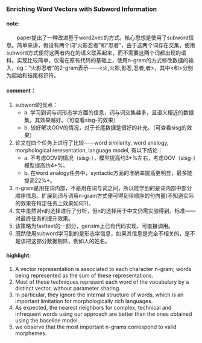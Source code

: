 ### Enriching Word Vectors with Subword Information

#### note:
&emsp;&emsp;paper提出了一种改进基于word2vec的方式。核心思想是使用了subword信息。简单来讲，假设有两个词“火影忍者”和“忍者”，由于这两个词存在交集，使用subword方式便将这两者内在的语义联系起来，而不需要这两个词都出现的语料。实现比较简单，仅需在原有代码的基础上，使用n-gram的方式修改数据的输入，eg：“火影忍者”的2-gram表示——<火,火影,影忍,忍者,者>，其中<和>分别为起始和结尾标识符。

#### comment：
  1. subword的优点：
      * a. 学习到词与词形态学方面的信息，词与词交集越多，且语义相近的数据集，其效果越好。（可查看sisg-的效果）
      * b. 较好解决OOV的情况，对于长尾数据是很好的补充。（可查看sisg的效果）
  2. 论文在四个任务上进行了比较——word similarity, word analogy, morphological reresentation, language model, 有以下结论：
      * a. 不考虑OOV的情况（sisg-），模型提高约3+%左右，考虑OOV（sisg-）模型提高约4+%。
      * b. 在word analogy任务中，syntactic方面的准确率提高更明显，最多能提高22%+。
  3. n-gram是用在词内部，不是用在词与词之间，所以能学到的是词内部中部分顺序信息。扩展到词与词用n-gram方式便可得到带顺序的句向量(不知道实际的效果在特定任务上效果如何?)。
  4. 文中虽然对n的选择进行了分析，但n的选择用于中文仍需实验得到，标准——对最终任务的提升效果。
  5. 该策略为fasttext的一部分，gensim上已有代码实现，可直接调用。
  6. 既然使用subword学习到的是形态学信息，如果其信息是完全不相关的，是不是该把这部分数据剔除，例如人的姓名。

#### highlight:
  1. A vector representation is associated to each character n-gram; words being represented as the sum of these representations.
  2. Most of these techniques represent each word of the vocabulary by a distinct vector, without parameter sharing.
  3. In particular, they ignore the internal structure of words, which is an important limitation for morphologically rich languages.
  4. As expected, the nearest neighbors for complex, technical and infrequent words using our approach are better than the ones obtained using the baseline model.
  5. we observe that the most important n-grams correspond to valid morphemes.
